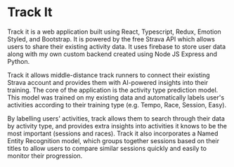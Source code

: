 # Track It

Track it is a web application built using React, Typescript, Redux, Emotion Styled, and Bootstrap. It is powered by the free Strava API which allows users to share their existing activity data. It uses firebase to store user data along with my own custom backend created using Node JS Express and Python.

Track it allows middle-distance track runners to connect their existing Strava account and provides them with AI-powered insights into their training. The core of the application is the activity type prediction model. This model was trained on my existing data and automatically labels user's activities according to their training type (e.g. Tempo, Race, Session, Easy). 

By labelling users' activities, track allows them to search through their data by activity type, and provides extra insights into activities it knows to be the most important (sessions and races). Track it also incorporates a Named Entity Recognition model, which groups together sessions based on their titles to allow users to compare similar sessions quickly and easily to monitor their progression.
